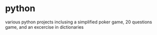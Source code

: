 # python
various python projects inclusing a simplified poker game, 20 questions game, and an excercise in dictionaries
